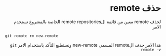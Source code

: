 <div dir="rtl">

# حذف remote


لحذف remote معين من قائمة الremote repositories الخاصة بالمشروع نستخدم الامر 


</div>

```
git remote rm new-remote
```

<div dir="rtl">

هذا الامر حذف الremote المسمى new-remote ونستطيع التأكد باستخدام الامر `git remote -v`

</div>
